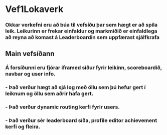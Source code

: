 # Vef1Lokaverk
### Okkar verkefni eru að búa til vefsíðu þar sem hægt er að spila leik. Leikurinn er frekar einfaldur og markmiðið er einfaldlega að reyna að komast á Leaderboardin sem uppfærast sjálfkrafa

## Main vefsíðann
### Á forsíðunni eru fjórar iframed síður fyrir leikinn, scoreboardið, navbar og user info.
### - Það verður hægt að sjá log með öllu sem þú hefur gert í leiknum og öllu sem aðrir hafa gert.
### - Það verður dynamic routing kerfi fyrir users.
### - Það verður sér leaderboard síða, profile editor achievement kerfi og fleira.
